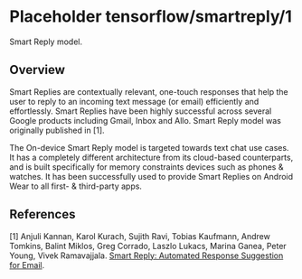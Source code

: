 # Placeholder tensorflow/smartreply/1
Smart Reply model.

<!-- module-type: text-generation -->

## Overview

Smart Replies are contextually relevant, one-touch responses that help the user
to reply to an incoming text message (or email) efficiently and effortlessly.
Smart Replies have been highly successful across several Google products
including Gmail, Inbox and Allo. Smart Reply model was originally published in
[1].

The On-device Smart Reply model is targeted towards text chat use cases. It has
a completely different architecture from its cloud-based counterparts, and is
built specifically for memory constraints devices such as phones & watches. It
has been successfully used to provide Smart Replies on Android Wear to all
first- & third-party apps.

## References

[1] Anjuli Kannan, Karol Kurach, Sujith Ravi, Tobias Kaufmann, Andrew Tomkins,
Balint Miklos, Greg Corrado, Laszlo Lukacs, Marina Ganea, Peter Young, Vivek
Ramavajjala. [Smart Reply: Automated Response Suggestion for Email](https://arxiv.org/pdf/1606.04870.pdf).
